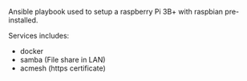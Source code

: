 Ansible playbook used to setup a raspberry Pi 3B+ with raspbian pre-installed.

Services includes:
  - docker
  - samba (File share in LAN)
  - acmesh (https certificate)
